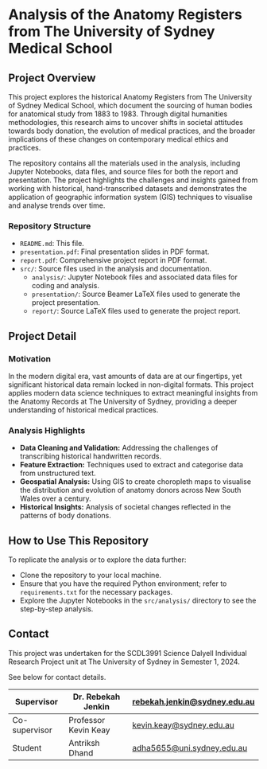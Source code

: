 # Analysis of the Anatomy Registers from The University of Sydney Medical School

## Project Overview

This project explores the historical Anatomy Registers from The University of Sydney Medical School, which document the sourcing of human bodies for anatomical study from 1883 to 1983. Through digital humanities methodologies, this research aims to uncover shifts in societal attitudes towards body donation, the evolution of medical practices, and the broader implications of these changes on contemporary medical ethics and practices.

The repository contains all the materials used in the analysis, including Jupyter Notebooks, data files, and source files for both the report and presentation. The project highlights the challenges and insights gained from working with historical, hand-transcribed datasets and demonstrates the application of geographic information system (GIS) techniques to visualise and analyse trends over time.

### Repository Structure

- `README.md`: This file.
- `presentation.pdf`: Final presentation slides in PDF format.
- `report.pdf`: Comprehensive project report in PDF format.
- `src/`: Source files used in the analysis and documentation.
    -  `analysis/`: Jupyter Notebook files and associated data files for coding and analysis.
    - `presentation/`: Source Beamer LaTeX files used to generate the project presentation.
    - `report/`: Source LaTeX files used to generate the project report.

## Project Detail

### Motivation

In the modern digital era, vast amounts of data are at our fingertips, yet significant historical data remain locked in non-digital formats. This project applies modern data science techniques to extract meaningful insights from the Anatomy Records at The University of Sydney, providing a deeper understanding of historical medical practices.

### Analysis Highlights

- **Data Cleaning and Validation:** Addressing the challenges of transcribing historical handwritten records.
- **Feature Extraction:** Techniques used to extract and categorise data from unstructured text.
- **Geospatial Analysis:** Using GIS to create choropleth maps to visualise the distribution and evolution of anatomy donors across New South Wales over a century.
- **Historical Insights:** Analysis of societal changes reflected in the patterns of body donations.

## How to Use This Repository

To replicate the analysis or to explore the data further:

- Clone the repository to your local machine.
- Ensure that you have the required Python environment; refer to `requirements.txt` for the necessary packages.
- Explore the Jupyter Notebooks in the `src/analysis/` directory to see the step-by-step analysis.

## Contact

This project was undertaken for the SCDL3991 Science Dalyell Individual Research Project unit at The University of Sydney in Semester 1, 2024.

See below for contact details.

| Supervisor | Dr. Rebekah Jenkin | rebekah.jenkin@sydney.edu.au |
|------------|--------------------|------------------------------|
| Co-supervisor | Professor Kevin Keay | kevin.keay@sydney.edu.au |
| Student    | Antriksh Dhand     | adha5655@uni.sydney.edu.au   |